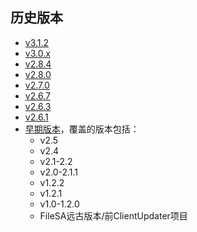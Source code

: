 ## 历史版本

+ [v3.1.2](https://github.com/updater-for-minecraft/Docs/tree/v3.1.2#minecraft%E6%96%87%E4%BB%B6%E6%9B%B4%E6%96%B0%E5%8A%A9%E6%89%8B%E5%B8%AE%E5%8A%A9%E6%96%87%E6%A1%A3)
+ [v3.0.x](https://github.com/updater-for-minecraft/Docs/tree/v3.0.x#minecraft%E6%96%87%E4%BB%B6%E6%9B%B4%E6%96%B0%E5%8A%A9%E6%89%8B%E5%B8%AE%E5%8A%A9%E6%96%87%E6%A1%A3)
+ [v2.8.4](https://github.com/updater-for-minecraft/Docs/tree/v2.8.4)
+ [v2.8.0](https://github.com/updater-for-minecraft/Docs/tree/v2.8.0)
+ [v2.7.0](https://github.com/updater-for-minecraft/Docs/tree/v2.7.0)
+ [v2.6.7](https://github.com/updater-for-minecraft/Docs/tree/v2.6.7)
+ [v2.6.3](https://github.com/updater-for-minecraft/Docs/tree/v2.6.3)
+ [v2.6.1](https://github.com/updater-for-minecraft/Docs/tree/v2.6.1)
+ [早期版本](https://github.com/updater-for-minecraft/Docs/tree/c49c065a9815b35c168d7d8616abf77d510ab2e0)，覆盖的版本包括：
  + v2.5
  + v2.4
  + v2.1-2.2
  + v2.0-2.1.1
  + v1.2.2
  + v1.2.1
  + v1.0-1.2.0
  + FileSA远古版本/前ClientUpdater项目

